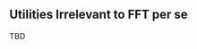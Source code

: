 ## Utilities Irrelevant to FFT per se                                                          
TBD
